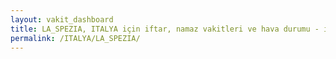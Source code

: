 ```yaml
---
layout: vakit_dashboard
title: LA_SPEZIA, ITALYA için iftar, namaz vakitleri ve hava durumu - ilçe/eyalet seç
permalink: /ITALYA/LA_SPEZIA/
---
```


<script type="text/javascript">
  var GLOBAL_COUNTRY = 'ITALYA';
  var GLOBAL_CITY = 'LA_SPEZIA';
  var GLOBAL_STATE = '';
  var lat = 72;
  var lon = 21;
</script>
